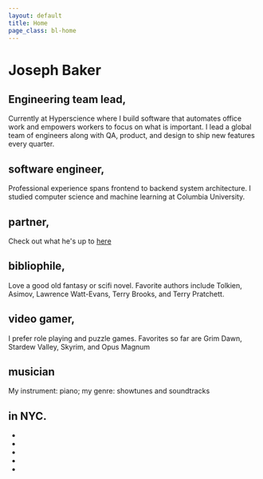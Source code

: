 ```yaml
---
layout: default
title: Home
page_class: bl-home
---
```


Joseph Baker
============

<h2>
  <a onclick='toggleParagraphVisibility("current_work_desc")'>Engineering team lead</a>,
</h2>
<p id="current_work_desc">Currently at Hyperscience where I build software that automates office work and empowers workers to focus on what is important. I lead a global team of engineers along with QA, product, and design to ship new features every quarter.</p>

<h2>
  <a onclick='toggleParagraphVisibility("engineer_desc")'>software engineer</a>,
</h2>
<p id="engineer_desc">Professional experience spans frontend to backend system architecture. I studied computer science and machine learning at Columbia University.</p>

<h2>
  <a onclick='toggleParagraphVisibility("partner_desc")'>partner</a>,
</h2>
<p id="partner_desc">Check out what he's up to <a href="http://www.blargon.net">here</a></p>

<h2>
  <a onclick='toggleParagraphVisibility("book_desc")'>bibliophile</a>,
</h2>
<p id="book_desc">Love a good old fantasy or scifi novel. Favorite authors include Tolkien, Asimov, Lawrence Watt-Evans, Terry Brooks, and Terry Pratchett.</p>

<h2>
  <a onclick='toggleParagraphVisibility("gamer_desc")'>video gamer</a>,
</h2>
<p id="gamer_desc">I prefer role playing and puzzle games. Favorites so far are Grim Dawn, Stardew Valley, Skyrim, and Opus Magnum</p>

<h2>
  <a onclick='toggleParagraphVisibility("music_desc")'>musician</a>
</h2>
<p id="music_desc">My instrument: piano; my genre: showtunes and soundtracks</p>

<h2>in NYC.</h2>


<ul>
  <li><a href="https://www.linkedin.com/in/blatherwock" rel="me" class="bl-icon socicon socicon-linkedin" title="LinkedIn"></a></li>
  <li><a href="https://github.com/blatherwock" rel="me" class="bl-icon socicon socicon-github" title="Github"></a></li>
  <li><a href="https://www.flickr.com/people/blatherwock/" rel="me" class="bl-icon socicon socicon-flickr" title="Flickr"></a></li>
  <li><a href="https://www.goodreads.com/user/show/93537592-joseph-baker" rel="me" class="bl-icon socicon socicon-goodreads" title="Goodreads"></a></li>
  <li style="display: none"><a href="/pages/resume.html" title="R&eacute;sum&eacute;" class="bl-icon"><i class="icofont-papers" ></i></a></li>
  <li><a class="bl-email bl-icon" href="/" data-email="MVvjjMGyA2bygrben99wGhJ9VSaY/bTEgenDoXsa8ZrCpwl7OBYYdpn8AnY=" title="Contact"><i class="icofont-envelope"></i></a></li>
</ul>
